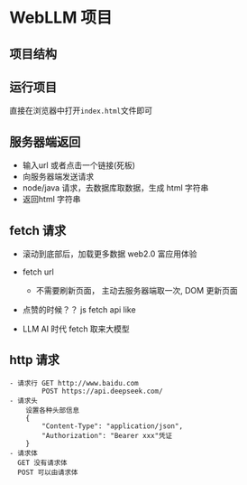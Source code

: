 # WebLLM 项目
## 项目结构

## 运行项目
直接在浏览器中打开`index.html`文件即可

## 服务器端返回
- 输入url 或者点击一个链接(死板)
- 向服务器端发送请求
- node/java 请求，去数据库取数据，生成 html 字符串
- 返回html 字符串
## fetch 请求
- 滚动到底部后，加载更多数据 web2.0 富应用体验
- fetch url
    - 不需要刷新页面， 主动去服务器端取一次, DOM 更新页面
- 点赞的时候？？
  js fetch api like

- LLM AI 时代
  fetch 取来大模型

## http 请求
    - 请求行 GET http://www.baidu.com
            POST https://api.deepseek.com/
    - 请求头
        设置各种头部信息
        {
            "Content-Type": "application/json",
            "Authorization": "Bearer xxx"凭证
        }
    - 请求体
      GET 没有请求体
      POST 可以由请求体